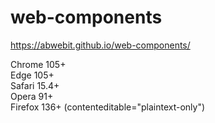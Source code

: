 # web-components
https://abwebit.github.io/web-components/


Chrome 105+\
Edge 105+\
Safari 15.4+\
Opera 91+\
Firefox 136+ (contenteditable="plaintext-only")